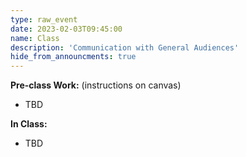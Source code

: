 ```yaml
---
type: raw_event
date: 2023-02-03T09:45:00
name: Class
description: 'Communication with General Audiences'
hide_from_announcments: true
---
```


**Pre-class Work:** (instructions on canvas)
* TBD

**In Class:** 
* TBD
